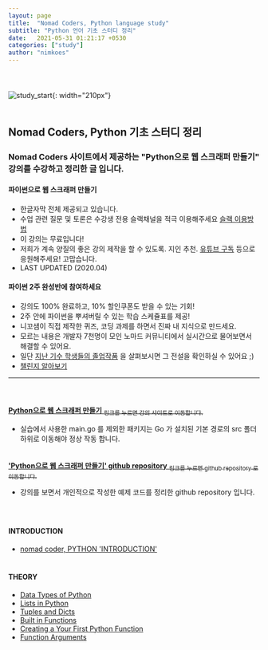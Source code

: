 ```yaml
---
layout: page
title:  "Nomad Coders, Python language study"
subtitle: "Python 언어 기초 스터디 정리"
date:   2021-05-31 01:21:17 +0530
categories: ["study"]
author: "nimkoes"
---
```

  
　  
　  
  ![study_start](https://github.com/nimkoes/nimkoes.github.io/blob/master/assets/img/milestone/study/python_study_logo.png?raw=true "study_start"){: width="210px"}  
　  
## **Nomad Coders, Python 기초 스터디 정리**
### Nomad Coders 사이트에서 제공하는 "Python으로 웹 스크래퍼 만들기" 강의를 수강하고 정리한 글 입니다.  
  
  
#### **파이썬으로 웹 스크래퍼 만들기**  
- 한글자막 전체 제공되고 있습니다.  
- 수업 관련 질문 및 토론은 수강생 전용 슬랙채널을 적극 이용해주세요 [슬랙 이용방법][link_how_to_use_slack]  
- 이 강의는 무료입니다!  
- 저희가 계속 양질의 좋은 강의 제작을 할 수 있도록. 지인 추천. [유튜브 구독][link_nomad_youtube] 등으로 응원해주세요! 고맙습니다.  
- LAST UPDATED (2020.04)  

#### **파이썬 2주 완성반에 참여하세요**  
- 강의도 100% 완료하고, 10% 할인쿠폰도 받을 수 있는 기회!  
- 2주 안에 파이썬을 뿌셔버릴 수 있는 학습 스케쥴표를 제공!  
- 니꼬샘이 직접 제작한 퀴즈, 코딩 과제를 하면서 진짜 내 지식으로 만드세요.  
- 모르는 내용은 개발자 7천명이 모인 노마드 커뮤니티에서 실시간으로 물어보면서 해결할 수 있어요.  
- 일단 [지난 기수 학생들의 졸업작품][link_graduation_portfolio] 을 살펴보시면 그 전설을 확인하실 수 있어요 ;)  
- [챌린지 알아보기][link_python_challenge]  

  
---
　  
　  
[**Python으로 웹 스크래퍼 만들기** <sub>링크를 누르면 강의 사이트로 이동합니다.</sub>][link_intro]
  - 실습에서 사용한 main.go 를 제외한 패키지는 Go 가 설치된 기본 경로의 src 폴더 하위로 이동해야 정상 작동 합니다.  
　  
  
[**'Python으로 웹 스크래퍼 만들기' github repository** <sub>링크를 누르면 github repository 로 이동합니다.</sub>][link_my_python_repository]
  - 강의를 보면서 개인적으로 작성한 예제 코드를 정리한 github repository 입니다.  
　  
　  
  
#### **INTRODUCTION**
- [nomad coder, PYTHON 'INTRODUCTION'][link_blog_001]  
　  
  
#### **THEORY**
- [Data Types of Python][link_blog_002]  
- [Lists in Python][link_blog_003]  
- [Tuples and Dicts][link_blog_004]  
- [Built in Functions][link_blog_005]  
- [Creating a Your First Python Function][link_blog_006]  
- [Function Arguments][link_blog_007]  
  
  
  
　  
　  
　  
  
[link_how_to_use_slack]:https://nomadcoders.co/faq/slack
[link_nomad_youtube]:https://www.youtube.com/channel/UCUpJs89fSBXNolQGOYKn0YQ?
[link_graduation_portfolio]:https://www.notion.so/nomadcoders/2-b0ef7a2e646141a083a2c719460a3b6f
[link_python_challenge]:https://nomadcoders.co/python-challenge
  
[link_intro]:https://nomadcoders.co/python-for-beginners/lobby
[link_my_python_repository]:https://github.com/nimkoes/nomad_python
  
[link_blog_001]:https://xxxelppa.tistory.com/306

[link_blog_002]:https://xxxelppa.tistory.com/307
[link_blog_003]:https://xxxelppa.tistory.com/308
[link_blog_004]:https://xxxelppa.tistory.com/309
[link_blog_005]:https://xxxelppa.tistory.com/310
[link_blog_006]:https://xxxelppa.tistory.com/311
[link_blog_007]:https://xxxelppa.tistory.com/312
